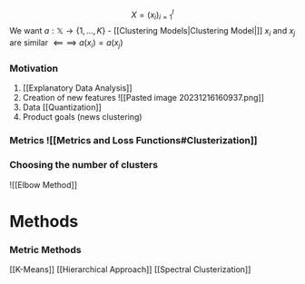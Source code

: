 
$$
X = (x_{i})_{i=1}^{l}
$$
We want $a: \mathbb{X}\to \{ 1,\dots,K \}$ - [[Clustering Models|Clustering Model|]]
$x_{i}$ and $x_{j}$ are similar $\impliedby\implies$ $a(x_{i})= a(x_{j})$

### Motivation
1) [[Explanatory Data Analysis]]
2) Creation of new features ![[Pasted image 20231216160937.png]]
3) Data [[Quantization]]
4) Product goals (news clustering)

### Metrics ![[Metrics and Loss Functions#Clusterization]] 

### Choosing the number of clusters
![[Elbow Method]]


# Methods
### Metric Methods
[[K-Means]]
[[Hierarchical Approach]]
[[Spectral Clusterization]]